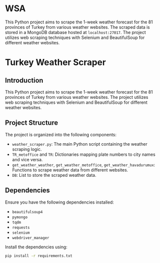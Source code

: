 # WSA
This Python project aims to scrape the 1-week weather forecast for the 81 provinces of Turkey from various weather websites. The scraped data is stored in a MongoDB database hosted at `localhost:27017`. The project utilizes web scraping techniques with Selenium and BeautifulSoup for different weather websites.
# Turkey Weather Scraper

## Introduction

This Python project aims to scrape the 1-week weather forecast for the 81 provinces of Turkey from various weather websites. The project utilizes web scraping techniques with Selenium and BeautifulSoup for different weather websites.

## Project Structure

The project is organized into the following components:

- `weather_scraper.py`: The main Python script containing the weather scraping logic.
- `TR_metoffice` and `TR`: Dictionaries mapping plate numbers to city names and vice versa.
- `get_weather_weather`, `get_weather_metoffice`, `get_weather_havadurumux`: Functions to scrape weather data from different websites.
- `DB`: List to store the scraped weather data.

## Dependencies

Ensure you have the following dependencies installed:

- `beautifulsoup4`
- `pymongo`
- `tqdm`
- `requests`
- `selenium`
- `webdriver_manager`

Install the dependencies using:

```bash
pip install -r requirements.txt
